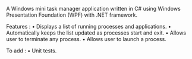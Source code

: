 A Windows mini task manager application written in C# using Windows Presentation Foundation (WPF) with .NET framework.

Features :
• Displays a list of running processes and applications.
• Automatically keeps the list updated as processes start and exit.
• Allows user to terminate any process.
• Allows user to launch a process.

To add :
• Unit tests.
